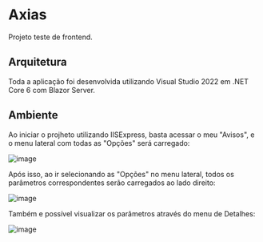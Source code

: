 # Axias
Projeto teste de frontend.

## Arquitetura

Toda a aplicação foi desenvolvida utilizando Visual Studio 2022 em .NET Core 6 com Blazor Server.

## Ambiente

Ao iniciar o projheto utilizando IISExpress, basta acessar o meu "Avisos", e o menu lateral com todas as "Opções" será carregado:

![image](https://github.com/user-attachments/assets/9cee7d10-8fbe-4990-a9c2-4040a01189fa)

Após isso, ao ir selecionando as "Opções" no menu lateral, todos os parâmetros correspondentes serão carregados ao lado direito:

![image](https://github.com/user-attachments/assets/883c92c9-54ba-4a65-8ba9-782488b9674a)

Também e possível visualizar os parâmetros através do menu de Detalhes:

![image](https://github.com/user-attachments/assets/0063a5fd-f3d5-4102-b76d-968816fc1486)

